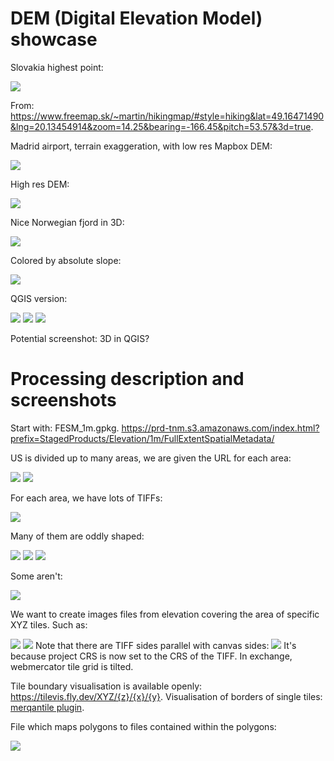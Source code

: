 # DEM (Digital Elevation Model) showcase

Slovakia highest point:

![](freemapSK3D.png)

From: https://www.freemap.sk/~martin/hikingmap/#style=hiking&lat=49.16471490&lng=20.13454914&zoom=14.25&bearing=-166.45&pitch=53.57&3d=true.

Madrid airport, terrain exaggeration, with low res Mapbox DEM:

![](MadridLowResDEM.png)

High res DEM:

![](MadridHighResDEM.png)

Nice Norwegian fjord in 3D:

![](Lysebotn.png)

Colored by absolute slope:

![](roadSlope.png)

QGIS version:

![](OsloSlope0.png)
![](OsloSlope1.png)
![](OsloSlope2.png)

Potential screenshot: 3D in QGIS?

# Processing description and screenshots

Start with: FESM_1m.gpkg.
https://prd-tnm.s3.amazonaws.com/index.html?prefix=StagedProducts/Elevation/1m/FullExtentSpatialMetadata/

US is divided up to many areas, we are given the URL for each area:

![](FESM_1m.png)
![](FESM_1m_arrow.png)

For each area, we have lots of TIFFs:

![](webpageOfTiffs.png)

Many of them are oddly shaped:

![](oddlyShapedTiff0.png)
![](oddlyShapedTiff1.png)
![](oddlyShapedTiff2.png)

Some aren't:

![](squareishTiff.png)

We want to create images files from elevation covering the area of specific XYZ tiles. Such as:

![](squareishTiffWithTileBorders.png)
![](oddlyShapedTiffWithTileBorders0.png)
Note that there are TIFF sides parallel with canvas sides:
![](TiffAndTilesNotIn3857.png)
It's because project CRS is now set to the CRS of the TIFF. In exchange, webmercator tile grid is tilted.

Tile boundary visualisation is available openly: https://tilevis.fly.dev/XYZ/{z}/{x}/{y}. Visualisation of borders of single tiles: [merqantile plugin](https://plugins.qgis.org/plugins/merqantile/).

File which maps polygons to files contained within the polygons:

![](fileMap.png)
